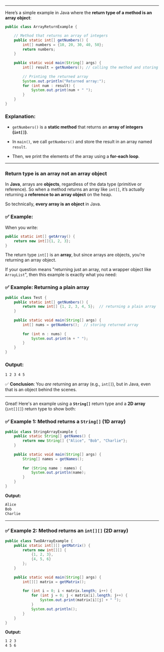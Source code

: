 
---



Here’s a simple example in Java where the **return type of a method is an array object**:

```java
public class ArrayReturnExample {

    // Method that returns an array of integers
    public static int[] getNumbers() {
        int[] numbers = {10, 20, 30, 40, 50};
        return numbers;
    }
		
    public static void main(String[] args) {
        int[] result = getNumbers(); // calling the method and storing returned array
		
        // Printing the returned array
        System.out.println("Returned array:");
        for (int num : result) {
            System.out.print(num + " ");
        }
    }
}
```

### Explanation:

- `getNumbers()` is a **static method** that returns an **array of integers (`int[]`)**.
    
- In `main()`, we call `getNumbers()` and store the result in an array named `result`.
    
- Then, we print the elements of the array using a **for-each loop**.
    


---


### **Return type is an array not an array object**



In **Java**, arrays are **objects**, regardless of the data type (primitive or reference). So when a method returns an array like `int[]`, it’s actually returning a **reference to an array object** on the heap.

So technically, **every array is an object** in Java.

### ✅ Example:

When you write:

```java
public static int[] getArray() {
    return new int[]{1, 2, 3};
}
```

The return type `int[]` is an **array**, but since arrays are objects, you're returning an array object.

If your question means "returning just an array, not a wrapper object like `ArrayList`", then this example is exactly what you need:

### ✅ Example: Returning a plain array

```java
public class Test {
    public static int[] getNumbers() {
        return new int[] {1, 2, 3, 4, 5};  // returning a plain array
    }
		
    public static void main(String[] args) {
        int[] nums = getNumbers();  // storing returned array
		
        for (int n : nums) {
            System.out.print(n + " ");
        }
    }
}
```

### Output:

```sh
1 2 3 4 5
```

✅ **Conclusion**: You _are_ returning an array (e.g., `int[]`), but in Java, even that is an object behind the scenes.

---

Great! Here's an example using a **`String[]`** return type and a **2D array** (`int[][]`) return type to show both:



### ✅ Example 1: Method returns a `String[]` (1D array)

```java
public class StringArrayExample {
    public static String[] getNames() {
        return new String[] {"Alice", "Bob", "Charlie"};
    }
		
    public static void main(String[] args) {
        String[] names = getNames();
		
        for (String name : names) {
            System.out.println(name);
        }
    }
}
```

**Output:**

```sh
Alice
Bob
Charlie
```

---

### ✅ Example 2: Method returns an `int[][]` (2D array)

```java
public class TwoDArrayExample {
    public static int[][] getMatrix() {
        return new int[][] {
            {1, 2, 3},
            {4, 5, 6}
        };
    }
	
    public static void main(String[] args) {
        int[][] matrix = getMatrix();
		
        for (int i = 0; i < matrix.length; i++) {
            for (int j = 0; j < matrix[i].length; j++) {
                System.out.print(matrix[i][j] + " ");
            }
            System.out.println();
        }
    }
}
```

**Output:**

```sh
1 2 3
4 5 6
```

